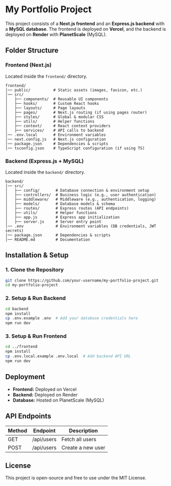 # My Portfolio Project

This project consists of a **Next.js frontend** and an **Express.js backend** with a **MySQL database**. The frontend is deployed on **Vercel**, and the backend is deployed on **Render** with **PlanetScale** (MySQL).

## Folder Structure

### **Frontend (Next.js)**

Located inside the `frontend/` directory.

```
frontend/
│── public/          # Static assets (images, favicon, etc.)
│── src/
│   ├── components/  # Reusable UI components
│   ├── hooks/       # Custom React hooks
│   ├── layouts/     # Page layouts
│   ├── pages/       # Next.js routing (if using pages router)
│   ├── styles/      # Global & modular CSS
│   ├── utils/       # Helper functions
│   ├── context/     # React context providers
│   ├── services/    # API calls to backend
│── .env.local       # Environment variables
│── next.config.js   # Next.js configuration
│── package.json     # Dependencies & scripts
│── tsconfig.json    # TypeScript configuration (if using TS)
```

### **Backend (Express.js + MySQL)**

Located inside the `backend/` directory.

```
backend/
│── src/
│   ├── config/       # Database connection & environment setup
│   ├── controllers/  # Business logic (e.g., user authentication)
│   ├── middleware/   # Middleware (e.g., authentication, logging)
│   ├── models/       # Database models & schema
│   ├── routes/       # Express routes (API endpoints)
│   ├── utils/        # Helper functions
│   ├── app.js        # Express app initialization
│   ├── server.js     # Server entry point
│── .env              # Environment variables (DB credentials, JWT secrets)
│── package.json      # Dependencies & scripts
│── README.md         # Documentation
```

## **Installation & Setup**

### **1. Clone the Repository**

```sh
git clone https://github.com/your-username/my-portfolio-project.git
cd my-portfolio-project
```

### **2. Setup & Run Backend**

```sh
cd backend
npm install
cp .env.example .env  # Add your database credentials here
npm run dev
```

### **3. Setup & Run Frontend**

```sh
cd ../frontend
npm install
cp .env.local.example .env.local  # Add backend API URL
npm run dev
```

## **Deployment**

- **Frontend:** Deployed on Vercel
- **Backend:** Deployed on Render
- **Database:** Hosted on PlanetScale (MySQL)

## **API Endpoints**

| Method | Endpoint   | Description       |
| ------ | ---------- | ----------------- |
| GET    | /api/users | Fetch all users   |
| POST   | /api/users | Create a new user |

## **License**

This project is open-source and free to use under the MIT License.
